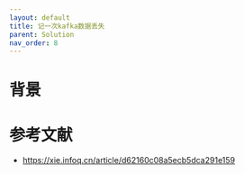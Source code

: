 ```yaml
---
layout: default
title: 记一次kafka数据丢失
parent: Solution
nav_order: 8
---
```


# 背景


# 参考文献
- https://xie.infoq.cn/article/d62160c08a5ecb5dca291e159